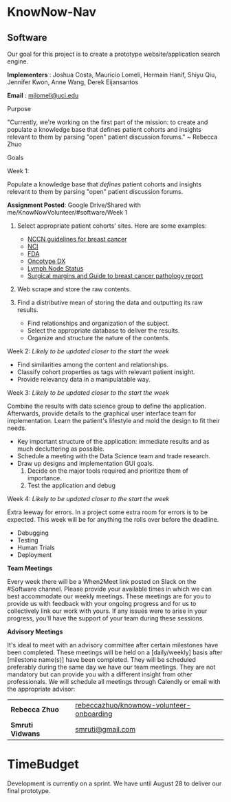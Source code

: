 # KnowNow-Nav
## Software
Our goal for this project is to create a prototype website/application search engine. 

**Implementers** : Joshua Costa, Mauricio Lomeli, Hermain Hanif, Shiyu Qiu, Jennifer Kwon, Anne Wang, Derek Eijansantos

**Email** : [mjlomeli@uci.edu](mailto:mjlomeli@uci.edu)

Purpose

&quot;Currently, we&#39;re working on the first part of the mission: to create and populate a knowledge base that defines patient cohorts and insights relevant to them by parsing &quot;open&quot; patient discussion forums.&quot; ~ Rebecca Zhuo

Goals

  Week 1:

   Populate a knowledge base that _defines_ patient cohorts and insights relevant to them by parsing &quot;open&quot; patient discussion forums.
   
   **Assignment Posted**: Google Drive/Shared with me/KnowNowVolunteer/#software/Week 1

   1. Select appropriate patient cohorts&#39; sites. Here are some examples:

      - [NCCN guidelines for breast cancer](https://www.nccn.org/patients/guidelines/breast-invasive/4/)
      - [NCI](https://www.cancer.gov/types/breast)
      - [FDA](https://open.fda.gov/)
      - [Oncotype DX](https://www.oncotypeiq.com/en-US/breast-cancer/healthcare-professionals/oncotype-dx-breast-recurrence-score/about-the-test)
      - [Lymph Node Status](https://ww5.komen.org/BreastCancer/LymphNodeStatusandStaging.html)
      - [Surgical margins and Guide to breast cancer pathology report](https://www.breastcancer.org/symptoms/diagnosis/margins)

   1. Web scrape and store the raw contents.
   2. Find a distributive mean of storing the data and outputting its raw results.

      - Find relationships and organization of the subject.
      - Select the appropriate database to deliver the results.
      - Organize and structure the nature of the contents.


  Week 2: _Likely to be updated closer to the start the week_

   - Find similarities among the content and relationships.
   - Classify cohort properties as tags with relevant patient insight.
   - Provide relevancy data in a manipulatable way.

  Week 3: _Likely to be updated closer to the start the week_

   Combine the results with data science group to define the application. Afterwards, provide details to the graphical user interface team for implementation. Learn the patient&#39;s lifestyle and mold the design to fit their needs. 
  
   - Key important structure of the application: immediate results and as much decluttering as possible.
   - Schedule a meeting with the Data Science team and trade research.
   - Draw up designs and implementation GUI goals.
      1. Decide on the major tools required and prioritize them of importance.
      2. Test the application and debug

  Week 4: _Likely to be updated closer to the start the week_

Extra leeway for errors. In a project some extra room for errors is to be expected. This week will be for anything the rolls over before the deadline.

   - Debugging
   - Testing
   - Human Trials
   - Deployment

**Team Meetings**

Every week there will be a When2Meet link posted on Slack on the #Software channel. Please provide your available times in which we can best accommodate our weekly meetings. These meetings are for you to provide us with feedback with your ongoing progress and for us to collectively link our work with yours. If any issues were to arise in your progress, you&#39;ll have the support of your team during these sessions.

**Advisory Meetings**

It&#39;s ideal to meet with an advisory committee after certain milestones have been completed. These meetings will be held on a [daily/weekly] basis after [milestone name(s)] have been completed. They will be scheduled preferably during the same day we have our team meetings. They are not mandatory but can provide you with a different insight from other professionals. We will schedule all meetings through Calendly or email with the appropriate advisor:

|   |   |   |
| --- | --- | --- |
| **Rebecca Zhuo** |   | [rebeccazhuo/knownow-volunteer-onboarding](https://calendly.com/rebeccazhuo/knownow-volunteer-onboarding) |
| **Smruti Vidwans** |   | [smruti@gmail.com](mailto:smruti@gmail.com?subject=UCI::KnowNow%20Health%20-%20Volunteer) |

# TimeBudget

Development is currently on a sprint. We have until August 28 to deliver our final prototype.
